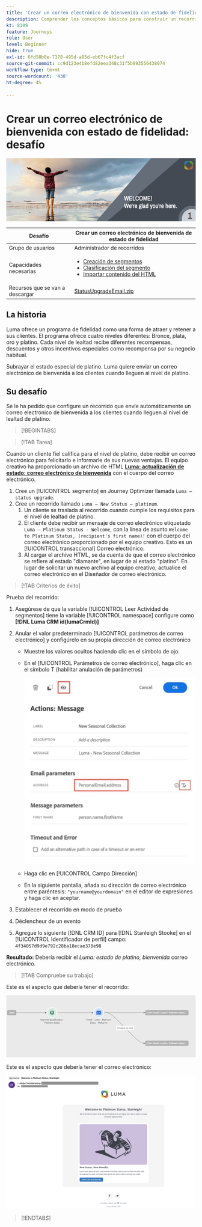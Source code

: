```yaml
---
title: 'Crear un correo electrónico de bienvenida con estado de fidelidad: desafío'
description: Comprender los conceptos básicos para construir un recorrido en el lienzo del recorrido.
kt: 8109
feature: Journeys
role: User
level: Beginner
hide: true
exl-id: 6fd58b8e-7178-495d-a85d-eb67fc4f3acf
source-git-commit: cc9d123e4b8efd82eea348c31f5b993556438074
workflow-type: tm+mt
source-wordcount: '430'
ht-degree: 4%

---
```


# Crear un correo electrónico de bienvenida con estado de fidelidad: desafío

![Correo electrónico de bienvenida del estado de fidelidad: desafiar titular](/help/challenges/assets/email-assets/luma-transactional-onboarding-1.png)

| Desafío | Crear un correo electrónico de bienvenida de estado de fidelidad |
|---|---|
| Grupo de usuarios | Administrador de recorridos |
| Capacidades necesarias | <ul><li>[Creación de segmentos](https://experienceleague.adobe.com/docs/journey-optimizer-learn/tutorials/profiles-segments-subscriptions/create-segments.html)</li> <li>[Clasificación del segmento](https://experienceleague.adobe.com/docs/journey-optimizer-learn/tutorials/create-journeys/use-case-read-segment-qualification.html)</li><li>[Importar contenido del HTML](https://experienceleague.adobe.com/docs/journey-optimizer-learn/tutorials/create-messages/create-emails/import-and-author-html-email-content.html)</li></ul> |
| Recursos que se van a descargar | [StatusUpgradeEmail.zip](/help/challenges/assets/email-assets/StatusUpgradeEmail.zip) |

## La historia

Luma ofrece un programa de fidelidad como una forma de atraer y retener a sus clientes. El programa ofrece cuatro niveles diferentes: Bronce, plata, oro y platino. Cada nivel de lealtad recibe diferentes recompensas, descuentos y otros incentivos especiales como recompensa por su negocio habitual.

Subrayar el estado especial de platino. Luma quiere enviar un correo electrónico de bienvenida a los clientes cuando lleguen al nivel de platino.

## Su desafío

Se le ha pedido que configure un recorrido que envíe automáticamente un correo electrónico de bienvenida a los clientes cuando lleguen al nivel de lealtad de platino.

>[!BEGINTABS]

>[!TAB Tarea]

Cuando un cliente fiel califica para el nivel de platino, debe recibir un correo electrónico para felicitarlo e informarle de sus nuevas ventajas. El equipo creativo ha proporcionado un archivo de HTML **[Luma: actualización de estado: correo electrónico de bienvenida](/help/challenges/assets/email-assets/StatusUpgradeEmail.zip)** con el cuerpo del correo electrónico.

1. Cree un [!UICONTROL segmento] en Journey Optimizer llamada `Luma – status upgrade`.
2. Cree un recorrido llamado `Luma – New Status – platinum`.
   1. Un cliente se traslada al recorrido cuando cumple los requisitos para el nivel de lealtad de platino.
   2. El cliente debe recibir un mensaje de correo electrónico etiquetado `Luma – Platinum Status - Welcome`, con la línea de asunto `Welcome to Platinum Status, (recipient's first name)!` con el cuerpo del correo electrónico proporcionado por el equipo creativo. Esto es un [!UICONTROL transaccional] Correo electrónico.
   3. Al cargar el archivo HTML, se da cuenta de que el correo electrónico se refiere al estado &quot;diamante&quot;, en lugar de al estado &quot;platino&quot;. En lugar de solicitar un nuevo archivo al equipo creativo, actualice el correo electrónico en el Diseñador de correo electrónico.

>[!TAB Criterios de éxito]

Prueba del recorrido:

1. Asegúrese de que la variable [!UICONTROL Leer Actividad de segmentos] tiene la variable [!UICONTROL namespace] configure como **[!DNL Luma CRM id(lumaCrmId)]**
2. Anular el valor predeterminado [!UICONTROL parámetros de correo electrónico] y configúrelo en su propia dirección de correo electrónico
   * Muestre los valores ocultos haciendo clic en el símbolo de ojo.
   * En el [!UICONTROL Parámetros de correo electrónico], haga clic en el símbolo T (habilitar anulación de parámetros)

       ![Anular parámetros de correo electrónico](/help/challenges/assets/c3-override-email-paramters.jpg)
   
   * Haga clic en [!UICONTROL Campo Dirección]
   * En la siguiente pantalla, añada su dirección de correo electrónico entre paréntesis: `"yourname@yourdomain"` en el editor de expresiones y haga clic en aceptar.


3. Establecer el recorrido en modo de prueba
4. Déclencheur de un evento
5. Agregue lo siguiente [!DNL CRM ID] para [!DNL Stanleigh Stooke] en el [!UICONTROL Identificador de perfil] campo: `4f34057d9d9e792c28ba18ecae378e98`

**Resultado:** Debería recibir el *Luma: estado de platino, bienvenida* correo electrónico.

>[!TAB Compruebe su trabajo]

Este es el aspecto que debería tener el recorrido:

![platinum-status-upgrade-recorrido](/help/challenges/assets/journey-luma-status-upgrade.png)


Este es el aspecto que debería tener el correo electrónico:

![Luma: actualización de estado: correo electrónico de bienvenida](/help/challenges/assets/status-upgrade-welcome-email.png)

>[!ENDTABS]
